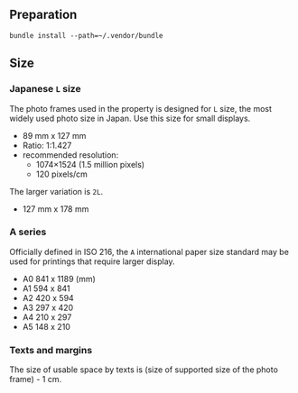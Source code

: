 ## Preparation

```
bundle install --path=~/.vendor/bundle
```

## Size

### Japanese `L` size

The photo frames used in the property is designed for `L` size, the most
widely used photo size in Japan. Use this size for small displays.

* 89 mm x 127 mm
* Ratio: 1:1.427
* recommended resolution:
    * 1074×1524 (1.5 million pixels)
    * 120 pixels/cm

The larger variation is `2L`.

* 127 mm x 178 mm

### A series

Officially defined in ISO 216, the `A` international paper size standard may
be used for printings that require larger display.

* A0 841 x 1189 (mm)
* A1 594 x 841
* A2 420 x 594
* A3 297 x 420
* A4 210 x 297
* A5 148 x 210

### Texts and margins

The size of usable space by texts is (size of supported size of the photo
frame) - 1 cm.
